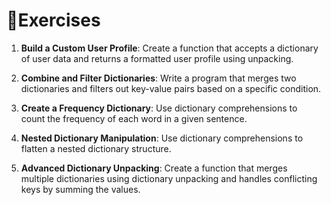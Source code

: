 # 🎉Exercises

1. **Build a Custom User Profile**:
   Create a function that accepts a dictionary of user data and returns a formatted user profile using unpacking.

2. **Combine and Filter Dictionaries**:
   Write a program that merges two dictionaries and filters out key-value pairs based on a specific condition.

3. **Create a Frequency Dictionary**:
   Use dictionary comprehensions to count the frequency of each word in a given sentence.

4. **Nested Dictionary Manipulation**:
   Use dictionary comprehensions to flatten a nested dictionary structure.

5. **Advanced Dictionary Unpacking**:
   Create a function that merges multiple dictionaries using dictionary unpacking and handles conflicting keys by summing the values.


